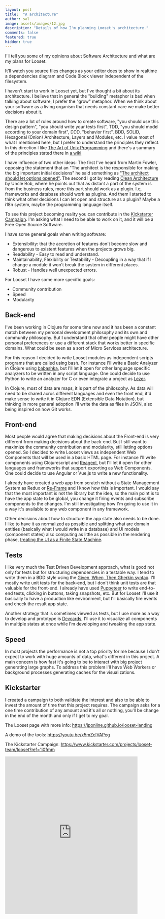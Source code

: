 ```yaml
---
layout: post
title:  "A architecture"
author: sal
image: assets/images/12.jpg
description: "Details of how I'm planning Looset's architecture."
comments: false
featured: true
hidden: true
---
```


I'll tell you some of my opinions about Software Architecture and what are my plans for Looset.

It'll watch you source files changes as your editor does to show in realtime a dependencies diagram and Code Block viewer independent of the filesystem.

I haven't start to work in Looset yet, but I've thought a bit about its architecture. I believe that in general the "building" metaphor is bad when talking about software, I prefer the "grow" metaphor. When we think about your software as a living organism that needs constant care we make better decisions about it.

There are a lot of rules around how to create software, "you should use this design pattern", "you should write your tests first", TDD, "you should model according to your domain first", DDD, "behavior first", BDD, SOLID, Hexagonal (Onion) Architecture, Layers and Modules, etc. I value most of what I mentioned here, but I prefer to understand the principles they reflect. In this direction I like [The Art of Unix Programming](http://catb.org/~esr/writings/taoup/html/) and there's a summary of the principles stated there in [a wiki](https://en.wikipedia.org/wiki/Unix_philosophy#Eric_Raymond's_17_Unix_Rules)

I have influence of two other ideas: The first I've heard from Martin Fowler, opposing the statement that an "The architect is the responsible for making the big important initial decisions" he said something as ["The architect should let options opened"](https://martinfowler.com/articles/oss-lockin.html). The second I got by reading [Clean Architecture](https://www.oreilly.com/library/view/clean-architecture-a/9780134494272/#toc) by Uncle Bob, where he points out that as distant a part of the system is from the business rules, more this part should work as a plugin. I.e, frameworks and database should work as plugins. And them I started to think what other decisions I can let open and structure as a plugin? Maybe a i18n system, maybe the programming language itself.

To see this project becoming reality you can contribute in the [Kickstarter Campaign](https://www.kickstarter.com/projects/looset-team/looset?ref=1i0fmm). I'm asking what I need to be able to work on it, and it will be a Free Open Source Software.

I have some general goals when writing software:
- Extensibility: that the accretion of features don't become slow and dangerous to existent features when the projects grows big.
- Readability - Easy to read and understand.
- Maintainability, Flexibility or Testability - Decoupling in a way that if I change a module it won't break the system in different places.
- Robust - Handles well unexpected errors.

For Looset I have some more specific goals:
- Community contribution
- Speed
- Modularity

## Back-end
I've been working in Clojure for some time now and it has been a constant match between my personal development philosophy and its own and community philosophy. But I understand that other people might have other personal preferences or use a different stack that works better in specific domains. What could be seen as a sort of Micro Services architecture.

For this reason I decided to write Looset modules as independent scripts programs that are called using bash. For instance I'll write a Basic Analyzer in Clojure using [babashka](https://github.com/borkdude/babashka), but I'll let it open for other language specific analyzers to be written in any script language. One could decide to use Python to write an analyzer for C or even integrate a project as [Lezer](https://lezer.codemirror.net/).

In Clojure, most of data are maps, it is part of the philosophy. As data will need to be shared acros different languages and even the front end, it'd make sense to write it in Clojure EDN (Extensible Data Notation), but thinking in more general adoption I'll write the data as files in JSON, also being inspired on how Git works.

## Front-end
Most people would agree that making decisions about the Front-end is very different from making decisions about the back-end. But I still want to maximize the community contribution and modularity, still letting options opened. So I decided to write Looset views as independent Web Components that will be used in a basic HTML page. For instance I'll write components using Clojurescript and [Reagent](https://reagent-project.github.io/), but I'll let it open for other languages and frameworks that support exporting as Web Components. One could decide to use Angular or Vue.js to write a new functionality.

I already have created a web app from scratch without a State Management System as Redux or [Re-Frame](http://day8.github.io/re-frame/) and I know how this is important. I would say that the most important is not the library but the idea, so the main point is to have the app state to be global, you change it firing events and subscribe components to the changes. I'm still investigating how I'm going to use it in a way it's available to any web component in any framework.

Other decisions about how to structure the app state also needs to be done. I like to have it as normalized as possible and splitting what are domain entities (basically what I would write in a database) and UI models (component states) also computing as little as possible in the rendering phase, [treating the UI as a Finite State Machine](https://cognitect.com/blog/2017/5/22/restate-your-ui-using-state-machines-to-simplify-user-interface-development).

## Tests
I like very much the Test Driven Development approach, what is good not only for tests but for structuring dependencies in a testable way. I tend to write them in a BDD style using the [Given, When, Then Gherkin syntax](https://cucumber.io/docs/gherkin/reference/). I'll mostly write unit tests for the back-end, but I don't think unit tests are that valuable for the front-end. I already have used [Puppeteer](https://github.com/puppeteer/puppeteer) to write end-to-end tests, clicking in buttons, taking snapshots, etc. But for Looset I'll use it basically to have a production like environment, but I'll basically fire events and check the result app state.

Another strategy that is sometimes viewed as tests, but I use more as a way to develop and prototype is [Devcards](https://github.com/bhauman/devcards), I'll use it to visualize all components in multiple states at once while I'm developing and tweaking the app state.

## Speed
In most projects the performance is not a top priority for me because I don't expect to work with huge amounts of data, what's different in this project. A main concern is how fast it's going to be to interact with big project generating large graphs. To address this problem I'll have Web Workers or background processes generating caches for the visualizations.

## Kickstarter
I created a campaign to both validate the interest and also to be able to invest the amount of time that this project requires. The campaign asks for a one time contribution of any amount and it's all or nothing, you'll be change in the end of the month and only if I get to my goal.

The Looset page with more info: https://jponline.github.io/looset-landing

A demo of the tools: https://youtu.be/x5mZcIVAPcg

The Kickstarter Campaign: https://www.kickstarter.com/projects/looset-team/looset?ref=1i0fmm

<iframe src="https://www.kickstarter.com/projects/looset-team/looset/widget/card.html?v=2" width="430" height="510" frameborder="0" scrolling="no"></iframe>
